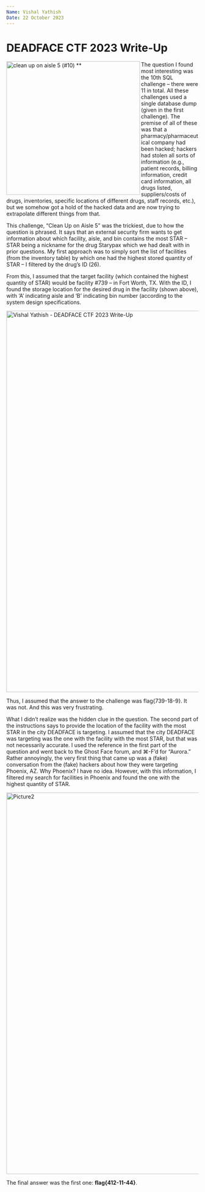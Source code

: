 ```yaml
---
Name: Vishal Yathish
Date: 22 October 2023
--- 
```


# DEADFACE CTF 2023 Write-Up

<img align="left" img width="350" alt="clean up on aisle 5 (#10) **" src="https://github.com/visyat/ctf_writeups/assets/135551666/7854d76c-06bf-479c-88ca-32a8a1f1c461">

The question I found most interesting was the 10th SQL challenge – there were 11 in total. All these challenges used a single database dump (given in the first challenge). The premise of all of these was that a pharmacy/pharmaceutical company had been hacked; hackers had stolen all sorts of information (e.g., patient records, billing information, credit card information, all drugs listed, suppliers/costs of drugs, inventories, specific locations of different drugs, staff records, etc.), but we somehow got a hold of the hacked data and are now trying to extrapolate different things from that. 

This challenge, “Clean Up on Aisle 5” was the trickiest, due to how the question is phrased. It says that an external security firm wants to get information about which facility, aisle, and bin contains the most STAR – STAR being a nickname for the drug Starypax which we had dealt with in prior questions. My first approach was to simply sort the list of facilities (from the inventory table) by which one had the highest stored quantity of STAR – I filtered by the drug’s ID (26). 

From this, I assumed that the target facility (which contained the highest quantity of STAR) would be facility #739 – in Fort Worth, TX. With the ID, I found the storage location for the desired drug in the facility (shown above), with ‘A’ indicating aisle and ‘B’ indicating bin number (according to the system design specifications. 

<img width="1000" alt="Vishal Yathish - DEADFACE CTF 2023 Write-Up" src="https://github.com/visyat/ctf_writeups/assets/135551666/5f498291-de92-43bb-af2e-ca23382f4fe1">

Thus, I assumed that the answer to the challenge was flag{739-18-9}. It was not. And this was very frustrating.

What I didn’t realize was the hidden clue in the question. The second part of the instructions says to provide the location of the facility with the most STAR in the city DEADFACE is targeting. I assumed that the city DEADFACE was targeting was the one with the facility with the most STAR, but that was not necessarily accurate. I used the reference in the first part of the question and went back to the Ghost Face forum, and ⌘-F’d for “Aurora.” Rather annoyingly, the very first thing that came up was a (fake) conversation from the (fake) hackers about how they were targeting Phoenix, AZ. Why Phoenix? I have no idea. However, with this information, I filtered my search for facilities in Phoenix and found the one with the highest quantity of STAR.

<img width="1000" alt="Picture2" src="https://github.com/visyat/ctf_writeups/assets/135551666/b2ca553f-4b91-4bf3-ba9f-451ff1686361">

The final answer was the first one: **flag{412-11-44}**. 
